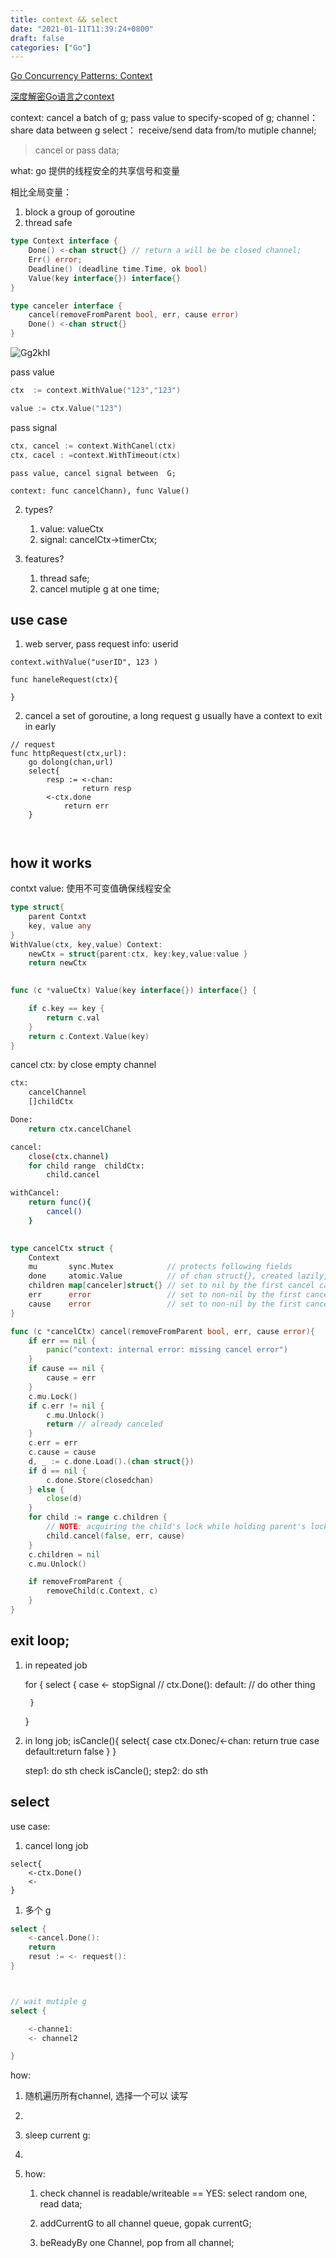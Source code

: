 ```yaml
---
title: context && select
date: "2021-01-11T11:39:24+0800"
draft: false
categories: ["Go"]
---
```

[Go Concurrency Patterns: Context](https://blog.golang.org/context)

[深度解密Go语言之context](https://zhuanlan.zhihu.com/p/68792989)





context:  cancel a batch of g; pass value to  specify-scoped of g;
channel： share data between g
select： receive/send data from/to mutiple channel;
>  cancel or pass data;


what: go 提供的线程安全的共享信号和变量 


相比全局变量：
1.  block a group of goroutine 
2.  thread safe


```go
type Context interface {
    Done() <-chan struct{} // return a will be be closed channel;
    Err() error;
    Deadline() (deadline time.Time, ok bool)
    Value(key interface{}) interface{}
}

type canceler interface {
	cancel(removeFromParent bool, err, cause error)
	Done() <-chan struct{}
}
```
![Gg2khI](https://cdn.jsdelivr.net/gh/atony2099/imgs@master/20211113/Gg2khI.jpg)


pass value

```go
ctx  := context.WithValue("123","123")

value := ctx.Value("123")

```


pass signal

```go
ctx, cancel := context.WithCanel(ctx)
ctx, cacel : =context.WithTimeout(ctx)
```



    pass value, cancel signal between  G;

    context: func cancelChann), func Value()

2. types?
    1.   value: valueCtx
    2.   signal:  cancelCtx->timerCtx;

3. features?
   1. thread safe; 
   2. cancel mutiple g at one time;


## use case


1. web server, pass request info: userid
```
context.withValue("userID", 123 )

func haneleRequest(ctx){

}

```

2. cancel   a set of goroutine,  a long request g usually have a context to exit in early
```
// request 
func httpRequest(ctx,url):
	go dolong(chan,url)
	select{
		resp := <-chan:
				return resp	
		<-ctx.done
			return err
	}



```






## how it works

contxt value: 
使用不可变值确保线程安全 
```go
type struct{
	parent Contxt
	key, value any
} 
WithValue(ctx, key,value) Context:
	newCtx = struct{parent:ctx, key:key,value:value }
	return newCtx 
	 

func (c *valueCtx) Value(key interface{}) interface{} {

	if c.key == key {
		return c.val
	}
	return c.Context.Value(key)
}
```


cancel ctx: by close empty channel 
```bash
ctx:
	cancelChannel
	[]childCtx

Done:
	return ctx.cancelChanel

cancel:
	close(ctx.channel)
	for child range  childCtx:
		child.cancel

withCancel:
	return func(){
		cancel()
	}
	
```


```go
type cancelCtx struct {
	Context
	mu       sync.Mutex            // protects following fields
	done     atomic.Value          // of chan struct{}, created lazily, closed by first cancel call
	children map[canceler]struct{} // set to nil by the first cancel call
	err      error                 // set to non-nil by the first cancel call
	cause    error                 // set to non-nil by the first cancel call
}

func (c *cancelCtx) cancel(removeFromParent bool, err, cause error){
	if err == nil {
		panic("context: internal error: missing cancel error")
	}
	if cause == nil {
		cause = err
	}
	c.mu.Lock()
	if c.err != nil {
		c.mu.Unlock()
		return // already canceled
	}
	c.err = err
	c.cause = cause
	d, _ := c.done.Load().(chan struct{})
	if d == nil {
		c.done.Store(closedchan)
	} else {
		close(d)
	}
	for child := range c.children {
		// NOTE: acquiring the child's lock while holding parent's lock.
		child.cancel(false, err, cause)
	}
	c.children = nil
	c.mu.Unlock()

	if removeFromParent {
		removeChild(c.Context, c)
	}
}

```






## exit  loop;


1. in repeated job

    for {
        select {
          case  <- stopSignal // ctx.Done():
         default:
         // do other thing

        }
    }


2. in long  job;
    isCancle(){
        select{
       case ctx.Donec/<-chan: return true
       case default:return false
        }
    }
   

    step1: do sth
    check isCancle();
    step2: do sth



## select 
use case:
1. cancel long job 
```
select{
	<-ctx.Done()
	<- 
}
```
1. 多个 g

```go
select {
	<-cancel.Done():
	return
	resut := <- request():
}



// wait mutiple g 
select {

	<-channe1:
	<- channel2

}

```




how:

1. 随机遍历所有channel, 选择一个可以 读写
2. 

1.  sleep current g:
2.  



2. how:
    
    1.  check channel is readable/writeable == YES: 
        select random one, read data;
    2. addCurrentG to all channel queue, gopak currentG;

    3. beReadyBy one Channel, pop from all channel;

